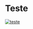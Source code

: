 # Teste

[![teste](https://github.com/Rodslater/teste/actions/workflows/main.yml/badge.svg)](https://github.com/Rodslater/teste/actions/workflows/main.yml)
